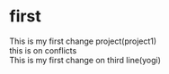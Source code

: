 # first
This is my first  change project(project1) <br>
this is   on conflicts<BR>
This is my first change on third  line(yogi)<br>
